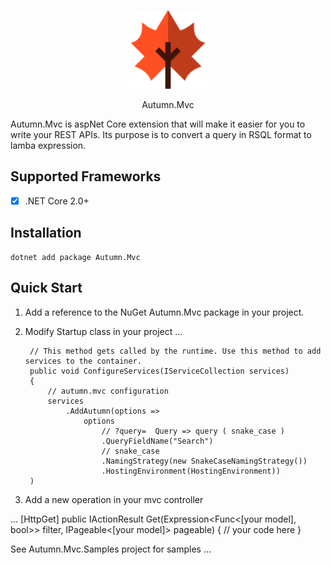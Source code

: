 <p align="center">
 <img src="https://github.com/gwendallg/autumn.mvc/blob/develop/logo128.png" width="25%" height="25%">
</p>

<p align="center">
Autumn.Mvc
</p>

Autumn.Mvc is aspNet Core extension that will make it easier for you to write your REST APIs. Its purpose is to convert a query in RSQL format to lamba expression.
	
## Supported Frameworks
- [x] .NET Core 2.0+

## Installation
```
dotnet add package Autumn.Mvc
```

## Quick Start
1. Add a reference to the NuGet Autumn.Mvc package in your project.
2. Modify Startup class in your project 
...

        // This method gets called by the runtime. Use this method to add services to the container.
        public void ConfigureServices(IServiceCollection services)
        {
            // autumn.mvc configuration
            services
                .AddAutumn(options =>
                    options
                        // ?query=  Query => query ( snake_case )
                        .QueryFieldName("Search")
                        // snake_case
                        .NamingStrategy(new SnakeCaseNamingStrategy())
                        .HostingEnvironment(HostingEnvironment))
		)	

3. Add a new operation in your mvc controller 

...
 	[HttpGet]
        public IActionResult Get(Expression<Func<[your model], bool>> filter,
            IPageable<[your model]> pageable)
	{
		// your code here
	}


See Autumn.Mvc.Samples project for samples ...
